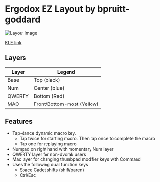 # Ergodox EZ Layout by bpruitt-goddard
![Layout Image](https://i.imgur.com/5yTnElE.png)

[KLE link](http://www.keyboard-layout-editor.com/#/gists/5896c5a729a64633d3f63de71e7e0e79)

## Layers
| Layer | Legend |
| ----- | ------ |
| Base  |  Top (black) |
| Num | Center (blue) |
| QWERTY | Bottom (Red) |
| MAC | Front/Bottom-most (Yellow) |

## Features
* Tap-dance dynamic macro key.
  * Tap twice for starting macro. Then tap once to complete the macro
  * Tap one for replaying macro
* Numpad on right hand with momentary Num layer
* QWERTY layer for non-dvorak users
* Mac layer for changing thumbpad modifier keys with Command
* Uses the following dual function keys
    * Space Cadet shifts (shift/paren)
    * Ctrl/Esc
